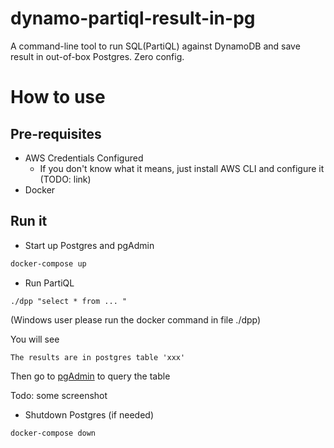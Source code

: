 # dynamo-partiql-result-in-pg
A command-line tool to run SQL(PartiQL) against DynamoDB and save result in out-of-box Postgres. Zero config.


# How to use

## Pre-requisites
* AWS Credentials Configured
  * If you don't know what it means, just install AWS CLI and configure it (TODO: link)
* Docker


## Run it

* Start up Postgres and pgAdmin
```bash
docker-compose up
```

* Run PartiQL 
```
./dpp "select * from ... "
```
(Windows user please run the docker command in file ./dpp)


You will see

```
The results are in postgres table 'xxx'
```

Then go to [pgAdmin](http://localhost:21086) to query the table

Todo: some screenshot 

* Shutdown Postgres (if needed)
```bash
docker-compose down
```